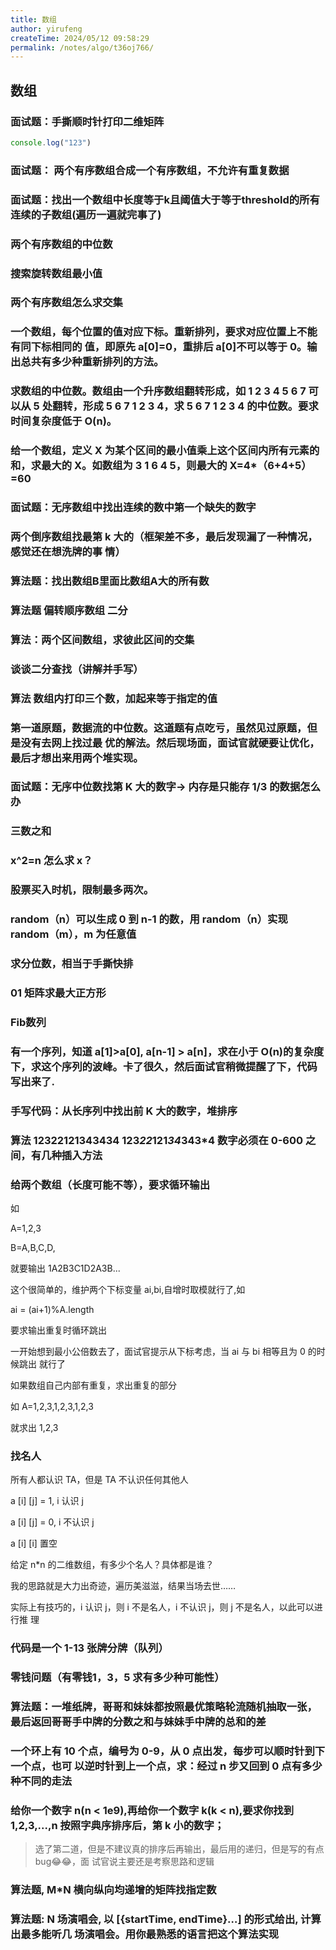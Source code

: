 ```yaml
---
title: 数组
author: yirufeng
createTime: 2024/05/12 09:58:29
permalink: /notes/algo/t36oj766/
---
```


## 数组

### 面试题：手撕顺时针打印二维矩阵

```js
console.log("123")
```

### 面试题： 两个有序数组合成一个有序数组，不允许有重复数据
### 面试题：找出一个数组中长度等于k且阈值大于等于threshold的所有连续的子数组(遍历一遍就完事了)

### 两个有序数组的中位数
### 搜索旋转数组最小值
### 两个有序数组怎么求交集
### 一个数组，每个位置的值对应下标。重新排列，要求对应位置上不能有同下标相同的 值，即原先 a[0]=0，重排后 a[0]不可以等于 0。输出总共有多少种重新排列的方法。


### 求数组的中位数。数组由一个升序数组翻转形成，如 1 2 3 4 5 6 7 可以从 5 处翻转，形成 5 6 7 1 2 3 4，求 5 6 7 1 2 3 4 的中位数。要求时间复杂度低于 O(n)。


### 给一个数组，定义 X 为某个区间的最小值乘上这个区间内所有元素的和，求最大的 X。如数组为 3 1 6 4 5，则最大的 X=4*（6+4+5）=60


### 面试题：无序数组中找出连续的数中第一个缺失的数字

### 两个倒序数组找最第 k 大的（框架差不多，最后发现漏了一种情况，感觉还在想洗牌的事 情）

### 算法题：找出数组B里面比数组A大的所有数

### 算法题 偏转顺序数组 二分 
### 算法：两个区间数组，求彼此区间的交集

### 谈谈二分查找（讲解并手写）

### 算法 数组内打印三个数，加起来等于指定的值

### 第一道原题，数据流的中位数。这道题有点吃亏，虽然见过原题，但是没有去网上找过最 优的解法。然后现场面，面试官就硬要让优化，最后才想出来用两个堆实现。


### 面试题：无序中位数找第 K 大的数字-> 内存是只能存 1/3 的数据怎么办

### 三数之和


### x^2=n 怎么求 x？

### 股票买入时机，限制最多两次。

### random（n）可以生成 0 到 n-1 的数，用 random（n）实现 random（m），m 为任意值


### 求分位数，相当于手撕快排

### 01 矩阵求最大正方形

### Fib数列

### 有一个序列，知道 a[1]>a[0], a[n-1] > a[n]，求在小于 O(n)的复杂度下，求这个序列的波峰。卡了很久，然后面试官稍微提醒了下，代码写出来了.


### 手写代码：从长序列中找出前 K 大的数字，堆排序

### 算法 12322121343434 123*22*121*34*343*4 数字必须在 0-600 之间，有几种插入方法



### 给两个数组（长度可能不等），要求循环输出
如

A=1,2,3

B=A,B,C,D,

就要输出 1A2B3C1D2A3B...

这个很简单的，维护两个下标变量 ai,bi,自增时取模就行了,如

ai = (ai+1)%A.length

要求输出重复时循环跳出

一开始想到最小公倍数去了，面试官提示从下标考虑，当 ai 与 bi 相等且为 0 的时候跳出 就行了

如果数组自己内部有重复，求出重复的部分

如 A=1,2,3,1,2,3,1,2,3

就求出 1,2,3

### 找名人

所有人都认识 TA，但是 TA 不认识任何其他人

a [i] [j] = 1, i 认识 j

a [i] [j] = 0, i 不认识 j

a [i] [i] 置空

给定 n*n 的二维数组，有多少个名人？具体都是谁？

我的思路就是大力出奇迹，遍历美滋滋，结果当场去世……

实际上有技巧的，i 认识 j，则 i 不是名人，i 不认识 j，则 j 不是名人，以此可以进行推 理


### 代码是一个 1-13 张牌分牌（队列）


### 零钱问题（有零钱1，3，5 求有多少种可能性）

### 算法题：一堆纸牌，哥哥和妹妹都按照最优策略轮流随机抽取一张，最后返回哥哥手中牌的分数之和与妹妹手中牌的总和的差

### 一个环上有 10 个点，编号为 0-9，从 0 点出发，每步可以顺时针到下一个点，也可 以逆时针到上一个点，求：经过 n 步又回到 0 点有多少种不同的走法

### 给你一个数字 n(n < 1e9),再给你一个数字 k(k < n),要求你找到 1,2,3,...,n 按照字典序排序后，第 k 小的数字；
> 选了第二道，但是不建议真的排序后再输出，最后用的递归，但是写的有点 bug😂😂，面 试官说主要还是考察思路和逻辑


### 算法题, M*N 横向纵向均递增的矩阵找指定数
### 算法题: N 场演唱会, 以 [{startTime, endTime}…] 的形式给出, 计算出最多能听几 场演唱会。用你最熟悉的语言把这个算法实现